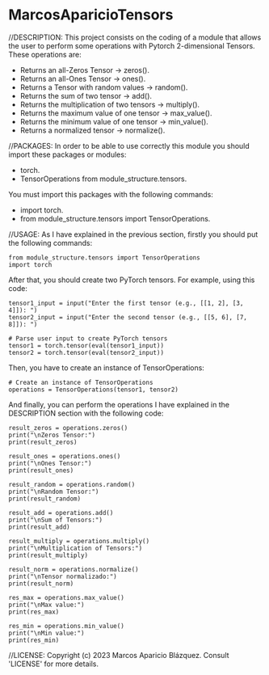 # MarcosAparicioTensors


//DESCRIPTION:
This project consists on the coding of a module that allows the user to perform some operations with Pytorch 2-dimensional Tensors. These operations are:
- Returns an all-Zeros Tensor -> zeros().
- Returns an all-Ones Tensor -> ones().
- Returns a Tensor with random values -> random().
- Returns the sum of two tensor -> add().
- Returns the multiplication of two tensors -> multiply().
- Returns the maximum value of one tensor -> max_value().
- Returns the minimum value of one tensor -> min_value().
- Returns a normalized tensor -> normalize().


//PACKAGES:
In order to be able to use correctly this module you should import these packages or modules:
- torch.
- TensorOperations from module_structure.tensors.

You must import this packages with the following commands:
- import torch.
- from module_structure.tensors import TensorOperations.

//USAGE:
As I have explained in the previous section, firstly you should put the following commands:

    from module_structure.tensors import TensorOperations
    import torch

After that, you should create two PyTorch tensors. For example, using this code:

    tensor1_input = input("Enter the first tensor (e.g., [[1, 2], [3, 4]]): ")
    tensor2_input = input("Enter the second tensor (e.g., [[5, 6], [7, 8]]): ")

    # Parse user input to create PyTorch tensors
    tensor1 = torch.tensor(eval(tensor1_input))
    tensor2 = torch.tensor(eval(tensor2_input))

Then, you have to create an instance of TensorOperations:

    # Create an instance of TensorOperations
    operations = TensorOperations(tensor1, tensor2)

And finally, you can perform the operations I have explained in the DESCRIPTION section with the following code:
    
    result_zeros = operations.zeros()
    print("\nZeros Tensor:")
    print(result_zeros)

    result_ones = operations.ones()
    print("\nOnes Tensor:")
    print(result_ones)

    result_random = operations.random()
    print("\nRandom Tensor:")
    print(result_random)

    result_add = operations.add()
    print("\nSum of Tensors:")
    print(result_add)

    result_multiply = operations.multiply()
    print("\nMultiplication of Tensors:")
    print(result_multiply)

    result_norm = operations.normalize()
    print("\nTensor normalizado:")
    print(result_norm)

    res_max = operations.max_value()
    print("\nMax value:")
    print(res_max)

    res_min = operations.min_value()
    print("\nMin value:")
    print(res_min)


//LICENSE:
Copyright (c) 2023 Marcos Aparicio Blázquez. Consult 'LICENSE' for more details.
